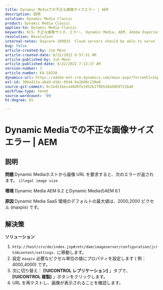 ```yaml
---
title: Dynamic Mediaでの不正な画像サイズエラー | AEM
description: 説明
solution: Dynamic Media Classic
product: Dynamic Media Classic
applies-to: Dynamic Media Classic
keywords: KCS，不正な画像サイズ，エラー， Dynamic Media, AEM, Adobe Experience Manager
resolution: Resolution
internal-notes: Daycare 109833  Cloud servers should be able to serve 10000x10000 as a maximum. Check with Tech Ops if any problem with this
bug: false
article-created-by: Jim Menn
article-created-date: 8/22/2022 6:57:51 AM
article-published-by: Jim Menn
article-published-date: 8/22/2022 7:13:37 AM
version-number: 3
article-number: KA-10330
dynamics-url: https://adobe-ent.crm.dynamics.com/main.aspx?forceUCI=1&pagetype=entityrecord&etn=knowledgearticle&id=804669ba-e721-ed11-b83e-0022480866ad
exl-id: 30ba413a-aba9-418c-95d4-9a1b00c230e0
source-git-commit: 0c3e421beca46d9fe1952b1f98538a50697216a0
workflow-type: tm+mt
source-wordcount: '99'
ht-degree: 6%

---
```


# Dynamic Mediaでの不正な画像サイズエラー | AEM

## 説明


<b>問題 </b>
Dynamic Mediaホストから画像 URL を要求すると、次のエラーが返されます。
`illegal image size`

<b>環境</b>
Dynamic Media AEM 6.2 とDynamic MediaのAEM 6.1

<b>原因 </b>
Dynamic Media SaaS 環境のデフォルトの最大値は、2000,2000 ピクセル (maxpix) です。


## 解決策


<b>ソリューション</b>

1. `http://host/crx/de/index.jsp#/etc/dam/imageserver/configuration/jcr%3Acontent/settings.` に移動します。
2. 設定 `maxpix` 必要なピクセル単位の値にプロパティを設定します ( 例：4000,4000) です。
3. 次に切り替え： <b>[!UICONTROL レプリケーション]</b> 」タブで、 <b>[!UICONTROL 複製]</b> 」ボタンをクリックします。
4. URL を再テストし、画像が表示されることを確認します。
